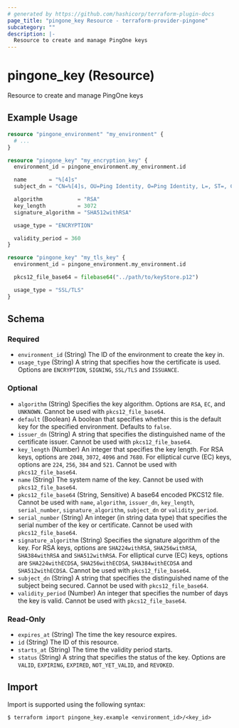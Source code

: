 ```yaml
---
# generated by https://github.com/hashicorp/terraform-plugin-docs
page_title: "pingone_key Resource - terraform-provider-pingone"
subcategory: ""
description: |-
  Resource to create and manage PingOne keys
---
```


# pingone_key (Resource)

Resource to create and manage PingOne keys

## Example Usage

```terraform
resource "pingone_environment" "my_environment" {
  # ...
}

resource "pingone_key" "my_encryption_key" {
  environment_id = pingone_environment.my_environment.id

  name       = "%[4]s"
  subject_dn = "CN=%[4]s, OU=Ping Identity, O=Ping Identity, L=, ST=, C=US"

  algorithm           = "RSA"
  key_length          = 3072
  signature_algorithm = "SHA512withRSA"

  usage_type = "ENCRYPTION"

  validity_period = 360
}

resource "pingone_key" "my_tls_key" {
  environment_id = pingone_environment.my_environment.id

  pkcs12_file_base64 = filebase64("../path/to/keyStore.p12")

  usage_type = "SSL/TLS"
}
```

<!-- schema generated by tfplugindocs -->
## Schema

### Required

- `environment_id` (String) The ID of the environment to create the key in.
- `usage_type` (String) A string that specifies how the certificate is used. Options are `ENCRYPTION`, `SIGNING`, `SSL/TLS` and `ISSUANCE`.

### Optional

- `algorithm` (String) Specifies the key algorithm. Options are `RSA`, `EC`, and `UNKNOWN`.  Cannot be used with `pkcs12_file_base64`.
- `default` (Boolean) A boolean that specifies whether this is the default key for the specified environment. Defaults to `false`.
- `issuer_dn` (String) A string that specifies the distinguished name of the certificate issuer.  Cannot be used with `pkcs12_file_base64`.
- `key_length` (Number) An integer that specifies the key length. For RSA keys, options are `2048`, `3072`, `4096` and `7680`. For elliptical curve (EC) keys, options are `224`, `256`, `384` and `521`.  Cannot be used with `pkcs12_file_base64`.
- `name` (String) The system name of the key.  Cannot be used with `pkcs12_file_base64`.
- `pkcs12_file_base64` (String, Sensitive) A base64 encoded PKCS12 file.  Cannot be used with `name`, `algorithm`, `issuer_dn`, `key_length`, `serial_number`, `signature_algorithm`, `subject_dn` or `validity_period`.
- `serial_number` (String) An integer (in string data type) that specifies the serial number of the key or certificate.  Cannot be used with `pkcs12_file_base64`.
- `signature_algorithm` (String) Specifies the signature algorithm of the key. For RSA keys, options are `SHA224withRSA`, `SHA256withRSA`, `SHA384withRSA` and `SHA512withRSA`. For elliptical curve (EC) keys, options are `SHA224withECDSA`, `SHA256withECDSA`, `SHA384withECDSA` and `SHA512withECDSA`.  Cannot be used with `pkcs12_file_base64`.
- `subject_dn` (String) A string that specifies the distinguished name of the subject being secured.  Cannot be used with `pkcs12_file_base64`.
- `validity_period` (Number) An integer that specifies the number of days the key is valid.  Cannot be used with `pkcs12_file_base64`.

### Read-Only

- `expires_at` (String) The time the key resource expires.
- `id` (String) The ID of this resource.
- `starts_at` (String) The time the validity period starts.
- `status` (String) A string that specifies the status of the key. Options are `VALID`, `EXPIRING`, `EXPIRED`, `NOT_YET_VALID`, and `REVOKED`.

## Import

Import is supported using the following syntax:

```shell
$ terraform import pingone_key.example <environment_id>/<key_id>
```
